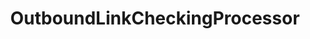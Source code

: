 ---
optionsClassName: OutboundLinkCheckingProcessorOptions
optionsClassFullName: MigrationTools.Clients.AzureDevops.Rest.Processors.OutboundLinkCheckingProcessorOptions
configurationSamples:
- name: defaults
  description: 
  code: Default Unavailable
  sampleFor: MigrationTools.Clients.AzureDevops.Rest.Processors.OutboundLinkCheckingProcessorOptions
- name: sample
  description: 
  code: Sample Unavailable
  sampleFor: MigrationTools.Clients.AzureDevops.Rest.Processors.OutboundLinkCheckingProcessorOptions
- name: classic
  description: 
  code: >-
    {
      "$type": "OutboundLinkCheckingProcessorOptions",
      "Enabled": false,
      "WIQLQuery": null,
      "ResultFileName": null,
      "Enrichers": null,
      "SourceName": null,
      "TargetName": null,
      "RefName": null
    }
  sampleFor: MigrationTools.Clients.AzureDevops.Rest.Processors.OutboundLinkCheckingProcessorOptions
description: missng XML code comments
className: OutboundLinkCheckingProcessor
typeName: Processors
architecture: 
options:
- parameterName: Enabled
  type: Boolean
  description: If set to `true` then the processor will run. Set to `false` and the processor will not run.
  defaultValue: missng XML code comments
- parameterName: Enrichers
  type: List
  description: List of Enrichers that can be used to add more features to this processor. Only works with Native Processors and not legacy Processors.
  defaultValue: missng XML code comments
- parameterName: RefName
  type: String
  description: '`Refname` will be used in the future to allow for using named Options without the need to copy all of the options.'
  defaultValue: missng XML code comments
- parameterName: ResultFileName
  type: String
  description: missng XML code comments
  defaultValue: missng XML code comments
- parameterName: SourceName
  type: String
  description: missng XML code comments
  defaultValue: missng XML code comments
- parameterName: TargetName
  type: String
  description: missng XML code comments
  defaultValue: missng XML code comments
- parameterName: WIQLQuery
  type: String
  description: missng XML code comments
  defaultValue: missng XML code comments
status: missng XML code comments
processingTarget: missng XML code comments
classFile: /src/MigrationTools.Clients.AzureDevops.Rest/Processors/OutboundLinkCheckingProcessor.cs
optionsClassFile: /src/MigrationTools.Clients.AzureDevops.Rest/Processors/OutboundLinkCheckingProcessorOptions.cs

redirectFrom:
- /Reference/Processors/OutboundLinkCheckingProcessorOptions/
layout: reference
toc: true
permalink: /Reference/Processors/OutboundLinkCheckingProcessor/
title: OutboundLinkCheckingProcessor
categories:
- Processors
- 
topics:
- topic: notes
  path: /docs/Reference/Processors/OutboundLinkCheckingProcessor-notes.md
  exists: false
  markdown: ''
- topic: introduction
  path: /docs/Reference/Processors/OutboundLinkCheckingProcessor-introduction.md
  exists: false
  markdown: ''

---